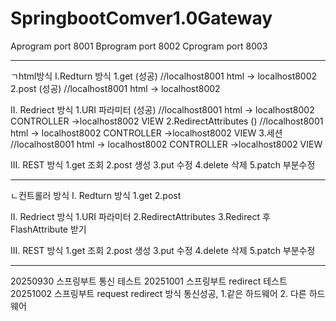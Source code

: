 ﻿# SpringbootComver1.0Gateway


Aprogram port 8001
Bprogram port 8002
Cprogram port 8003

--------------------------------------------------------------
ㄱhtml방식
I.Redturn 방식 
1.get (성공)
//localhost8001 html -> localhost8002 
2.post (성공)
//localhost8001 html -> localhost8002 

II. Redriect 방식
1.URI 파라미터 (성공)
  //localhost8001 html -> localhost8002 CONTROLLER ->localhost8002 VIEW
2.RedirectAttributes ()
  //localhost8001 html -> localhost8002 CONTROLLER ->localhost8002 VIEW
3.세션
  //localhost8001 html -> localhost8002 CONTROLLER ->localhost8002 VIEW

III. REST 방식
1.get 조회
2.post 생성
3.put 수정
4.delete 삭제
5.patch 부분수정

--------------------------------------------------------------
ㄴ컨트롤러 방식
I. Redturn 방식 
1.get 
2.post 


II. Redriect 방식
1.URI 파라미터 
2.RedirectAttributes
3.Redirect 후 FlashAttribute 받기

III. REST 방식
1.get 조회
2.post 생성
3.put 수정
4.delete 삭제
5.patch 부분수정

--------------------------------------------------------------
20250930 스프링부트 통신 테스트
20251001 스프링부트 redirect 테스트
20251002 스프링부트 request redirect 방식 통신성공, 1.같은 하드웨어 2. 다른 하드웨어



